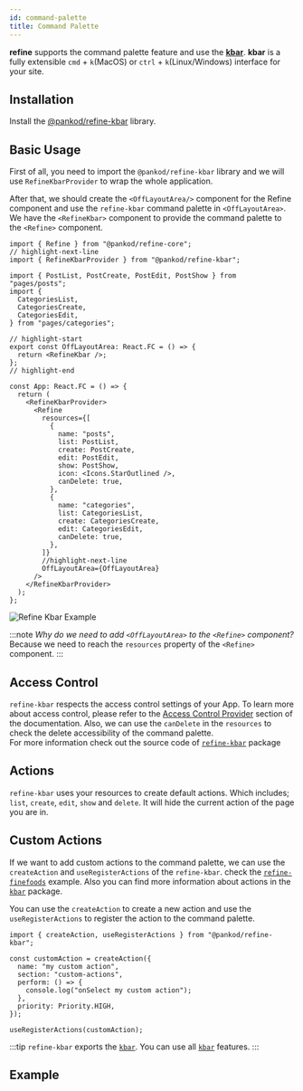 ```yaml
---
id: command-palette
title: Command Palette
---
```


**refine** supports the command palette feature and use the
[**kbar**][kbar]. **kbar** is a fully extensible `cmd` + `k`(MacOS) or `ctrl` + `k`(Linux/Windows) interface for your site.

## Installation

Install the [@pankod/refine-kbar][refine-kbar] library.

<InstallPackagesCommand args="@pankod/refine-kbar"/>

## Basic Usage

First of all, you need to import the `@pankod/refine-kbar` library and we will use `RefineKbarProvider` to wrap the whole application.

After that, we should create the `<OffLayoutArea/>` component for the Refine component and use the `refine-kbar` command palette in `<OffLayoutArea>`. We have the `<RefineKbar>` component to provide the command palette to the `<Refine>` component.

```tsx tile="src/App.tsx"
import { Refine } from "@pankod/refine-core";
// highlight-next-line
import { RefineKbarProvider } from "@pankod/refine-kbar";

import { PostList, PostCreate, PostEdit, PostShow } from "pages/posts";
import {
  CategoriesList,
  CategoriesCreate,
  CategoriesEdit,
} from "pages/categories";

// highlight-start
export const OffLayoutArea: React.FC = () => {
  return <RefineKbar />;
};
// highlight-end

const App: React.FC = () => {
  return (
    <RefineKbarProvider>
      <Refine
        resources={[
          {
            name: "posts",
            list: PostList,
            create: PostCreate,
            edit: PostEdit,
            show: PostShow,
            icon: <Icons.StarOutlined />,
            canDelete: true,
          },
          {
            name: "categories",
            list: CategoriesList,
            create: CategoriesCreate,
            edit: CategoriesEdit,
            canDelete: true,
          },
        ]}
        //highlight-next-line
        OffLayoutArea={OffLayoutArea}
      />
    </RefineKbarProvider>
  );
};
```

<img src="https://refine.ams3.cdn.digitaloceanspaces.com/website/static/img/packages/command-palette/kbar/refine-kbar-example.gif" alt="Refine Kbar Example" />

<br/>

:::note
_Why do we need to add `<OffLayoutArea>` to the `<Refine>` component?_<br/>
Because we need to reach the `resources` property of the `<Refine>` component.
:::

## Access Control

`refine-kbar` respects the access control settings of your App. To learn more about access control, please refer to the [Access Control Provider][access-contol] section of the documentation. Also, we can use the `canDelete` in the `resources` to check the delete accessibility of the command palette.<br />
For more information check out the source code of [`refine-kbar`][refine-kbar] package

## Actions

`refine-kbar` uses your resources to create default actions. Which includes; `list`, `create`, `edit`, `show` and `delete`. It will hide the current action of the page you are in.

## Custom Actions

If we want to add custom actions to the command palette, we can use the `createAction` and `useRegisterActions` of the `refine-kbar`.
check the [`refine-finefoods`][refine-finefoods] example. Also you can find more information about actions in the [`kbar`][kbar-actions] package.

You can use the `createAction` to create a new action and use the `useRegisterActions` to register the action to the command palette.

```tsx title="Custom action example"
import { createAction, useRegisterActions } from "@pankod/refine-kbar";

const customAction = createAction({
  name: "my custom action",
  section: "custom-actions",
  perform: () => {
    console.log("onSelect my custom action");
  },
  priority: Priority.HIGH,
});

useRegisterActions(customAction);
```

:::tip
`refine-kbar` exports the [`kbar`](https://github.com/timc1/kbar). You can use all [`kbar`](https://github.com/timc1/kbar) features.
:::

## Example

<CodeSandboxExample path="command-palette-kbar" />

[kbar]: https://github.com/timc1/kbar
[kbar-actions]: https://kbar.vercel.app/docs/concepts/actions
[refine-kbar]: https://github.com/refinedev/refine/tree/v3/packages/kbar
[access-contol]: https://refine.dev/docs/core/providers/accessControl-provider/
[usecanwithoutcache]: https://github.com/refinedev/refine/blob/v3/packages/core/src/hooks/accessControl/useCanWithoutCache.ts
[refine-finefoods]: https://github.com/refinedev/refine/blob/v3/examples/finefoods-material-ui/src/hooks/useOrderCustomKbarActions/index.tsx

